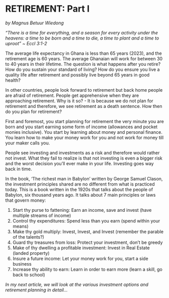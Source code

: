 # RETIREMENT: Part I
_by Magnus Betuur Wiedong_

_“There is a time for everything, and a season for every activity under the heavens: a time to be born and a time to die, a time to plant and a time to uproot” ~ Eccl 3:1-2_

The average life expectancy in Ghana is less than 65 years (2023), and the retirement age is 60 years. The average Ghanaian will work for between 30 to 40 years in their lifetime. The question is what happens after you retire? How do you sustain your standard of living? How do you ensure you live a quality life after retirement and possibly live beyond 65 years in good health? 

In other countries, people look forward to retirement but back home people are afraid of retirement. People get apprehensive when they are approaching retirement. Why is it so? - It is because we do not plan for retirement and therefore, we see retirement as a death sentence. 
How then do you plan for retirement? 

First and foremost, you start planning for retirement the very minute you are born and you start earning some form of income (allowances and pocket monies inclusive). You start by learning about money and personal finance. You learn how to make your money work for you and not work for money till your maker calls you.

People see investing and investments as a risk and therefore would rather not invest. What they fail to realize is that not investing is even a bigger risk and the worst decision you’ll ever make in your life. Investing goes way back in time. 

In the book, ‘The richest man in Babylon’ written by George Samuel Clason, the investment principles shared are no different from what is practiced today. This is a book written in the 1920s that talks about the people of Babylon, six thousand years ago. It talks about 7 main principles or laws that govern money:

1. Start thy purse to fattening: Earn an income, save and invest (have multiple streams of income)
2. Control thy expenditures: Spend less than you earn (spend within your means)
3. Make thy gold multiply: Invest, Invest, and Invest (remember the parable of the talents?)
4. Guard thy treasures from loss: Protect your investment, don’t be greedy
5. Make of thy dwelling a profitable investment: Invest in Real Estate (landed property)
6. Insure a future income: Let your money work for you, start a side business 
7. Increase thy ability to earn: Learn in order to earn more (learn a skill, go back to school)

_In my next article, we will look at the various investment options and retirement planning in detail…_
